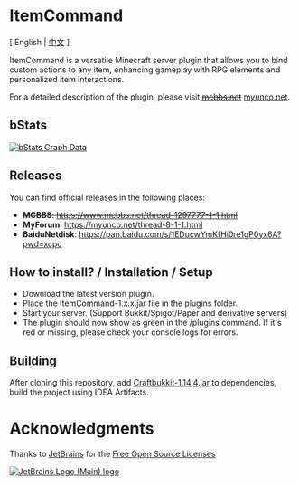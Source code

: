 # ItemCommand
<span>[ English | <a href="README_ZH.md">中文</a> ]</span>

ItemCommand is a versatile Minecraft server plugin that allows you to bind custom actions to any item, enhancing gameplay with RPG elements and personalized item interactions.

For a detailed description of the plugin, please visit ~~[mcbbs.net](https://www.mcbbs.net/thread-1297777-1-1.html)~~ [myunco.net](https://myunco.net/thread-8-1-1.html).

bStats
---
[![bStats Graph Data](https://bstats.org/signatures/bukkit/ItemCommand.svg)](https://bstats.org/plugin/bukkit/ItemCommand)

Releases
---
You can find official releases in the following places:
- ~~**MCBBS**: https://www.mcbbs.net/thread-1297777-1-1.html~~
- **MyForum**: https://myunco.net/thread-8-1-1.html
- **BaiduNetdisk**: https://pan.baidu.com/s/1EDucwYmKfHi0re1gP0yx6A?pwd=xcpc

How to install? / Installation / Setup
---
* Download the latest version plugin.
* Place the ItemCommand-1.x.x.jar file in the plugins folder.
* Start your server. (Support Bukkit/Spigot/Paper and derivative servers)
* The plugin should now show as green in the /plugins command. If it's red or missing, please check your console logs for errors.

Building
---
After cloning this repository, add [Craftbukkit-1.14.4.jar](https://getbukkit.org/get/CiNKyh4l9MuPHLpovnGSDU2oHT9gCpUc) to dependencies, build the project using IDEA Artifacts.

# Acknowledgments
Thanks to [JetBrains](https://www.jetbrains.com/?from=ServerMonitor) for the [Free Open Source Licenses](https://jb.gg/OpenSourceSupport)

[![JetBrains Logo (Main) logo](https://resources.jetbrains.com/storage/products/company/brand/logos/jb_beam.svg)](https://www.jetbrains.com/?from=ServerMonitor)

